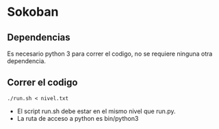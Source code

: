# Sokoban 


## Dependencias 
Es necesario python 3 para correr el codigo, no se requiere ninguna otra dependencia.

## Correr el codigo

```
./run.sh < nivel.txt
```
- El script run.sh debe estar en el mismo nivel que run.py. 
- La ruta de acceso a python es bin/python3
